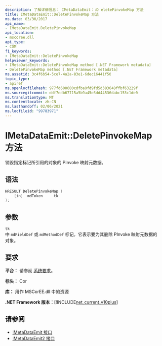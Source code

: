 ```yaml
---
description: 了解详细信息： IMetaDataEmit：:D eletePinvokeMap 方法
title: IMetaDataEmit::DeletePinvokeMap 方法
ms.date: 03/30/2017
api_name:
- IMetaDataEmit.DeletePinvokeMap
api_location:
- mscoree.dll
api_type:
- COM
f1_keywords:
- IMetaDataEmit::DeletePinvokeMap
helpviewer_keywords:
- IMetaDataEmit::DeletePinvokeMap method [.NET Framework metadata]
- DeletePinvokeMap method [.NET Framework metadata]
ms.assetid: 3c4f6b54-5ce7-4a2a-83e1-6dec16441f50
topic_type:
- apiref
ms.openlocfilehash: 977fd600600cdfba0fd9fd5d383648ffbf63229f
ms.sourcegitcommit: ddf7edb67715a5b9a45e3dd44536dabc153c1de0
ms.translationtype: MT
ms.contentlocale: zh-CN
ms.lasthandoff: 02/06/2021
ms.locfileid: "99783971"
---
```

# <a name="imetadataemitdeletepinvokemap-method"></a>IMetaDataEmit::DeletePinvokeMap 方法

销毁指定标记所引用的对象的 PInvoke 映射元数据。  
  
## <a name="syntax"></a>语法  
  
```cpp  
HRESULT DeletePinvokeMap (
    [in]  mdToken     tk
);  
```  
  
## <a name="parameters"></a>参数  

 `tk`  
 中 `mdFieldDef` 或 `mdMethodDef` 标记，它表示要为其删除 PInvoke 映射元数据的对象。  
  
## <a name="requirements"></a>要求  

 **平台：** 请参阅 [系统要求](../../get-started/system-requirements.md)。  
  
 **标头：** Cor  
  
 **库：** 用作 MSCorEE.dll 中的资源  
  
 **.NET Framework 版本：**[!INCLUDE[net_current_v10plus](../../../../includes/net-current-v10plus-md.md)]  
  
## <a name="see-also"></a>请参阅

- [IMetaDataEmit 接口](imetadataemit-interface.md)
- [IMetaDataEmit2 接口](imetadataemit2-interface.md)
